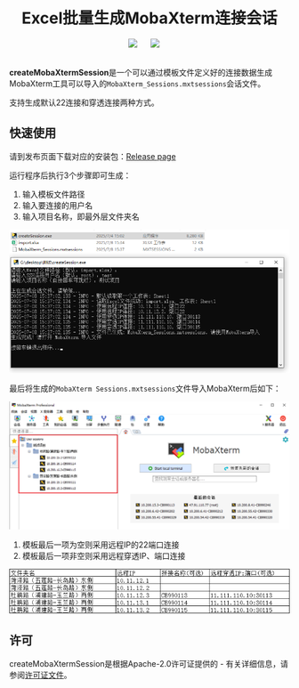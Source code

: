 

<div align="center">
    <h1>Excel批量生成MobaXterm连接会话</h1>
</div>

<div align="center">
    <a href="./README.md"><img src="https://img.shields.io/badge/README-EN-red"></a>
    &nbsp;&nbsp;&nbsp;&nbsp;
    <a href="./LICENSE"><img src="https://img.shields.io/badge/license-Apache--2.0-yellow"></a>
    &nbsp;&nbsp;&nbsp;&nbsp;
</div>

<br>

**createMobaXtermSession**是一个可以通过模板文件定义好的连接数据生成MobaXterm工具可以导入的`MobaXterm_Sessions.mxtsessions`会话文件。

支持生成默认22连接和穿透连接两种方式。

## 快速使用

请到发布页面下载对应的安装包：[Release page](https://github.com/1976083684/createMobaXtermSession/releases)<br>

运行程序后执行3个步骤即可生成：

1. 输入模板文件路径
2. 输入要连接的用户名
3. 输入项目名称，即最外层文件夹名

![image-20250708153758087](README/image-20250708153758087.png)

最后将生成的`MobaXterm Sessions.mxtsessions`文件导入MobaXterm后如下：

![image-20250708152416614](README/image-20250708152416614.png)

1. 模板最后一项为空则采用远程IP的22端口连接
2. 模板最后一项非空则采用远程穿透IP、端口连接

![image-20250708153454194](README/image-20250708153454194.png)

## 许可

createMobaXtermSession是根据Apache-2.0许可证提供的 - 有关详细信息，请参阅[许可证文件](./LICENSE)。

